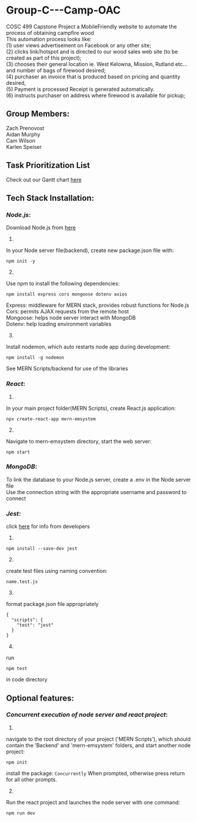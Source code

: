 # Group-C---Camp-OAC
COSC 499 Capstone Project
a MobileFriendly website to automate the process of obtaining campfire wood <br />
This automation process looks like: <br />
(1) user views advertisement on Facebook or any other site; <br />
(2) clicks link/hotspot and is directed to our wood sales web site (to be created as part of this project); <br />
(3) chooses their general location ie. West Kelowna, Mission, Rutland etc... and number of bags of firewood desired; <br />
(4) purchaser an invoice that is produced based on pricing and quantity desired,  <br />
(5) Payment is processed Receipt is generated automatically. <br />
(6) instructs purchaser on address where firewood is available for pickup;<br />

## Group Members:
Zach Prenovost<br />
Aidan Murphy<br />
Cam Wilson<br />
Karlen Speiser<br />

## Task Prioritization List

Check out our Gantt chart [here](https://docs.google.com/spreadsheets/d/18zKV2q8-GVcxCED7rnHJwNiDU7VvHJ5I/edit?usp=sharing&ouid=106485498433338308480&rtpof=true&sd=true)

## Tech Stack Installation:

### ***Node.js***:
Download Node.js from [here](https://nodejs.org/en/download/)

1.
In your Node server file(backend), create new package.json file with: 
```
npm init -y
```
2.
Use npm to install the following dependencies: 
```
npm install express cors mongoose dotenv axios
```
Express: middleware for MERN stack, provides robust functions for Node.js<br />
Cors: permits AJAX requests from the remote host<br />
Mongoose: helps node server interact with MongoDB<br />
Dotenv: help loading environment variables<br />

3.
Install nodemon, which auto restarts node app during development:
```
npm install -g nodemon
```
See MERN Scripts/backend for use of the libraries<br />

### ***React***:

1.
In your main project folder(MERN Scripts), create React.js application:
```
npx create-react-app mern-emsystem
```
2.
Navigate to mern-emsystem directory, start the web server:
```
npm start
```

### ***MongoDB***:

To link the database to your Node.js server, create a .env in the Node server file<br />
Use the connection string with the appropriate username and password to connect<br />




### ***Jest***:
click [here](https://jestjs.io/docs/getting-started) for info from developers

1. 
```
npm install --save-dev jest
```

2. 
create test files using naming convention:
```
name.test.js
```

3. 
format package.json file appropriately
```
{
  "scripts": {
    "test": "jest"
  }
}
```
4.
run 
```
npm test
``` 
in code directory

## Optional features:
### ***Concurrent execution of node server and react project***:

1.
navigate to the root directory of your project ('MERN Scripts'), which should contain the 'Backend' and 'mern-emsystem' folders, and start another node project:

```
npm init
```

install the package: `Concurrently` When prompted, otherwise press return for all other prompts.

2.
Run the react project and launches the node server with one command:

```
npm run dev
```